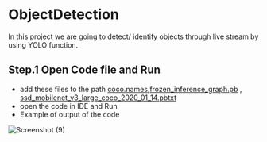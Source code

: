 # ObjectDetection
In this project we are going to detect/ identify objects through live stream by using YOLO function.

## Step.1 Open Code file and Run
 
- add these files to the path [coco.names](https://github.com/VinayDhiman/ObjectDetection/blob/main/coco.names),[frozen_inference_graph.pb](https://github.com/VinayDhiman/ObjectDetection/blob/main/frozen_inference_graph.pb) , [ssd_mobilenet_v3_large_coco_2020_01_14.pbtxt](https://github.com/VinayDhiman/ObjectDetection/blob/main/ssd_mobilenet_v3_large_coco_2020_01_14.pbtxt)
- open the code in IDE and Run
- Example of output of the code


![Screenshot (9)](https://user-images.githubusercontent.com/65610858/128368056-a3fd9a8d-1f23-46b8-a871-ec859c57198e.png)
